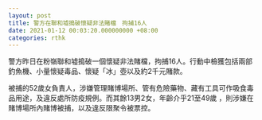 ```yaml
---
layout: post
title: 警方在聯和墟搗破懷疑非法賭檔　拘捕16人
date: 2021-01-12 00:03:20.000000000 +08:00
categories: rthk
---
```


警方昨日在粉嶺聯和墟搗破一個懷疑非法賭檔，拘捕16人。行動中檢獲包括兩部釣魚機、小量懷疑毒品、懷疑「冰」壺以及約2千元賭款。

被捕的52歲女負責人，涉嫌管理賭博場所、管有危險藥物、藏有工具可作吸食毒品用途，及違反處所防疫規例。而其餘13男2女，年齡介乎21至49歲 ，則涉嫌在賭博場所內賭博被捕，以及違反限聚令被票控。
